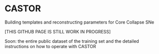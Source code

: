 # CASTOR
Building templates and reconstructing parameters for Core Collapse SNe


[THIS GITHUB PAGE IS STILL WORK IN PROGRESS]

Soon: the entire public dataset of the training set and the detailed instructions on how to operate with CASTOR 


